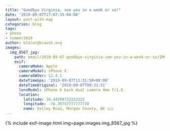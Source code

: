 ```yaml
---
title: "Goodbye Virginia, see you in a week or so!"
date: '2019-09-07T17:07:35-04:00'
layout: post-with-map
categories: blog
tags:
- photo
- summer2019
author: blalor@bravo5.org
images:
  img_8567_jpg:
    path: email/2019-09-07-goodbye-virginia-see-you-in-a-week-or-so/IMG_8567.jpg
    exif:
      cameraMake: Apple
      cameraModel: iPhone X
      cameraSWVer: 12.4.1
      dateTimeGps: '2019-09-07T13:31:50+00:00'
      dateTimeOriginal: '2019-09-07T09:31:51'
      lensModel: iPhone X back dual camera 4mm f/1.8
      location:
        latitude: 39.44399722222222
        longitude: -78.30757777777778
        name: Valley Road, Morgan County, WV 🇺🇸
---
```


{% include exif-image.html img=page.images.img_8567_jpg %}



